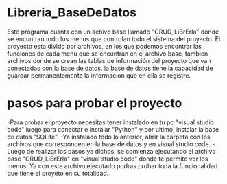 # Libreria_BaseDeDatos

Este programa cuanta con un achivo base llamado "CRUD_LiBrErIa" donde se encuntran todo los menus que controlan todo el sistema del proyecto.
El proyecto esta divido por archivos, en los que podemos encontrar las funciones de cada menu que se encuntran en el archivo base, tambien archivos
donde se crean las tablas de información del proyecto que van conectadas con la base de datos.
la base de datos tiene la capacidad de guardar permanentemente la informacion que en ella se registre.

# pasos para probar el proyecto
-Para probar el proyecto necesitas tener instalado en tu pc "visual studio code" luego para conectar e instalar "Python" y por ultimo, instalar la base de datos "SQLite".
-Ya instalado todo lo anterior, abrir la carpeta con los archivos que corresponden en la base de datos y en visual studio code.
-Luego de realizar los pasos ya dichos, se comienza ejecutando el archivo base "CRUD_LiBrErIa" en "visual studio code" donde te permite ver los menus.
Ya con este archivo ejecutado podras probar toda la funcionalidad que tiene el proyeto en su totalidad.
